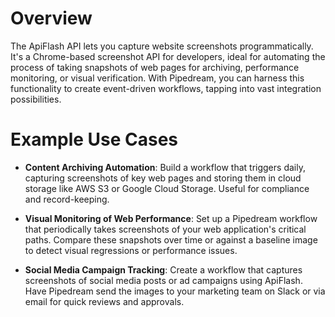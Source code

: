 # Overview

The ApiFlash API lets you capture website screenshots programmatically. It's a Chrome-based screenshot API for developers, ideal for automating the process of taking snapshots of web pages for archiving, performance monitoring, or visual verification. With Pipedream, you can harness this functionality to create event-driven workflows, tapping into vast integration possibilities.

# Example Use Cases

- **Content Archiving Automation**: Build a workflow that triggers daily, capturing screenshots of key web pages and storing them in cloud storage like AWS S3 or Google Cloud Storage. Useful for compliance and record-keeping.

- **Visual Monitoring of Web Performance**: Set up a Pipedream workflow that periodically takes screenshots of your web application's critical paths. Compare these snapshots over time or against a baseline image to detect visual regressions or performance issues.

- **Social Media Campaign Tracking**: Create a workflow that captures screenshots of social media posts or ad campaigns using ApiFlash. Have Pipedream send the images to your marketing team on Slack or via email for quick reviews and approvals.
